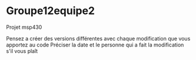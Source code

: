 # Groupe12equipe2
Projet msp430


Pensez a créer des versions différentes avec chaque modification que vous apportez au code
Préciser la date et le personne qui a fait la modification s'il vous plaît
